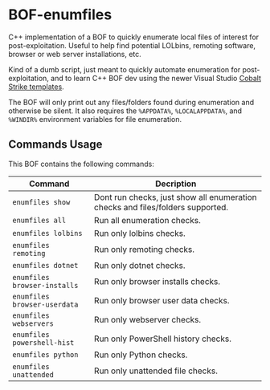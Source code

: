# BOF-enumfiles
C++ implementation of a BOF to quickly enumerate local files of interest for post-exploitation. Useful to help find potential LOLbins, remoting software, browser or web server installations, etc.<br />

Kind of a dumb script, just meant to quickly automate enumeration for post-exploitation, and to learn C++ BOF dev using the newer Visual Studio  [Cobalt Strike templates](https://github.com/Cobalt-Strike/bof-vs).<br />

The BOF will only print out any files/folders found during enumeration and otherwise be silent. It also requires the `%APPDATA%`, `%LOCALAPPDATA%`, and `%WINDIR%` environment variables for file enumeration.<br />

## Commands Usage
This BOF contains the following commands:

|Command|Decription|
|----|----------|
|`enumfiles show`| Dont run checks, just show all enumeration checks and files/folders supported. |
|`enumfiles all` | Run all enumeration checks. |
|`enumfiles lolbins` | Run only lolbins checks. |
|`enumfiles remoting` | Run only remoting checks. |
|`enumfiles dotnet` | Run only dotnet checks. |
|`enumfiles browser-installs` | Run only browser installs checks. |
|`enumfiles browser-userdata` | Run only browser user data checks. |
|`enumfiles webservers` | Run only webserver checks. |
|`enumfiles powershell-hist` | Run only PowerShell history checks. |
|`enumfiles python` | Run only Python checks. |
|`enumfiles unattended` | Run only unattended file checks. |
